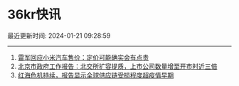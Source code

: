 # 36kr快讯

最近更新时间: 2024-01-21 09:28:59

--- 
1. [雷军回应小米汽车售价：定价可能确实会有点贵](https://www.36kr.com/newsflashes/2613690185488774) 
2. [北京市政府工作报告：北交所扩容提质，上市公司数量增至开市时近三倍](https://www.36kr.com/newsflashes/2613709159209348) 
3. [红海危机持续，报告显示全球供应链受损程度超疫情早期](https://www.36kr.com/newsflashes/2613711175080064) 
